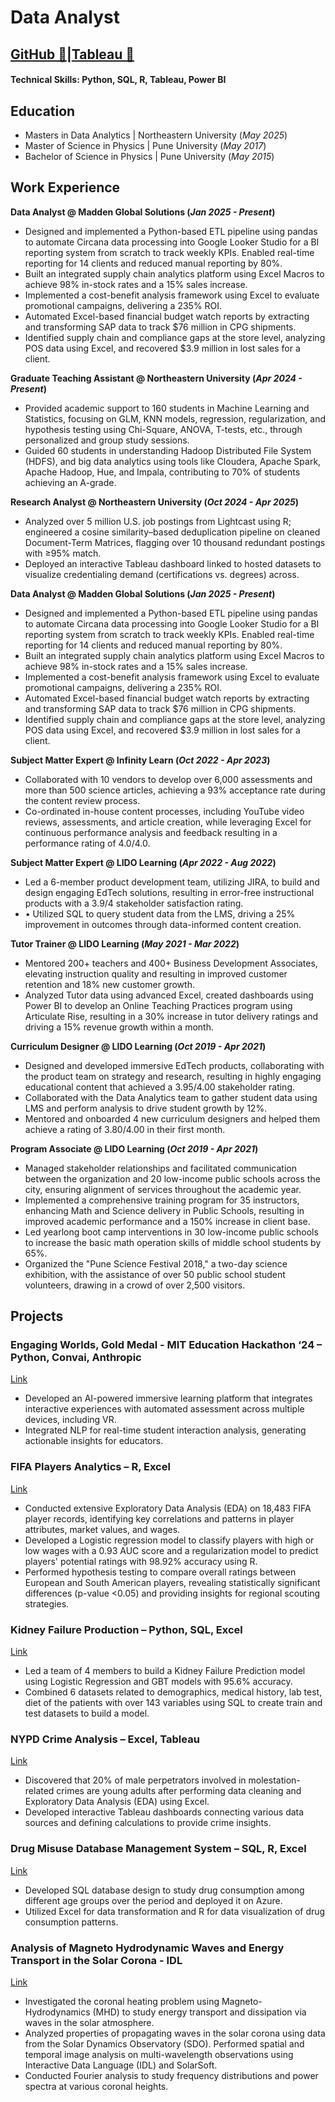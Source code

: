 # Data Analyst
## [GitHub 🔗](https://github.com/MonikaGundecha)|[Tableau 🔗](https://public.tableau.com/app/profile/monika.gundecha6637/vizzes)

#### Technical Skills: Python, SQL, R, Tableau, Power BI
## Education
- Masters in Data Analytics | Northeastern University (_May 2025_)								       		
- Master of Science in Physics	| Pune University (_May 2017_)	 			        		
- Bachelor of Science in Physics | Pune University (_May 2015_)

## Work Experience
**Data Analyst @ Madden Global Solutions (_Jan 2025 - Present_)**
- 	Designed and implemented a Python-based ETL pipeline using pandas to automate Circana data processing into Google Looker Studio for a BI reporting system from scratch to track weekly KPIs. Enabled real-time reporting for 14 clients and reduced manual reporting by 80%.
- 	Built an integrated supply chain analytics platform using Excel Macros to achieve 98% in-stock rates and a 15% sales increase.
- 	Implemented a cost-benefit analysis framework using Excel to evaluate promotional campaigns, delivering a 235% ROI.
- 	Automated Excel-based financial budget watch reports by extracting and transforming SAP data to track $76 million in CPG shipments.
- 	Identified supply chain and compliance gaps at the store level, analyzing POS data using Excel, and recovered $3.9 million in lost sales for a client.

**Graduate Teaching Assistant @ Northeastern University (_Apr 2024 - Present_)**
- 	Provided academic support to 160 students in Machine Learning and Statistics, focusing on GLM, KNN models, regression, regularization, and hypothesis testing using Chi-Square, ANOVA, T-tests, etc., through personalized and group study sessions.
- 	Guided 60 students in understanding Hadoop Distributed File System (HDFS), and big data analytics using tools like Cloudera, Apache Spark, Apache Hadoop, Hue, and Impala, contributing to 70% of  students achieving an A-grade.

**Research Analyst @ Northeastern University (_Oct 2024 - Apr 2025_)**
-  Analyzed over 5 million U.S. job postings from Lightcast using R; engineered a cosine similarity–based deduplication pipeline on cleaned Document-Term Matrices, flagging over 10 thousand redundant postings with ≥95% match.
-  Deployed an interactive Tableau dashboard linked to hosted datasets to visualize credentialing demand (certifications vs. degrees) across.

**Data Analyst @ Madden Global Solutions (_Jan 2025 - Present_)**
- 	Designed and implemented a Python-based ETL pipeline using pandas to automate Circana data processing into Google Looker Studio for a BI reporting system from scratch to track weekly KPIs. Enabled real-time reporting for 14 clients and reduced manual reporting by 80%.
- 	Built an integrated supply chain analytics platform using Excel Macros to achieve 98% in-stock rates and a 15% sales increase.
- 	Implemented a cost-benefit analysis framework using Excel to evaluate promotional campaigns, delivering a 235% ROI.
- 	Automated Excel-based financial budget watch reports by extracting and transforming SAP data to track $76 million in CPG shipments.
- 	Identified supply chain and compliance gaps at the store level, analyzing POS data using Excel, and recovered $3.9 million in lost sales for a client.


**Subject Matter Expert @ Infinity Learn (_Oct 2022 - Apr 2023_)**
-  Collaborated with 10 vendors to develop over 6,000 assessments and more than 500 science articles, achieving a 93% acceptance rate during the content review process.
- Co-ordinated in-house content processes, including YouTube video reviews, assessments, and article creation, while leveraging Excel for 
continuous performance analysis and feedback resulting in a performance rating of 4.0/4.0.

**Subject Matter Expert @ LIDO Learning (_Apr 2022 - Aug 2022_)**
- Led a 6-member product development team, utilizing JIRA, to build and design engaging EdTech solutions, resulting in error-free 
instructional products with a 3.9/4 stakeholder satisfaction rating.
- •	Utilized SQL to query student data from the LMS, driving a 25% improvement in outcomes through data-informed content creation.

**Tutor Trainer @ LIDO Learning (_May 2021 - Mar 2022_)**
- Mentored 200+ teachers and 400+ Business Development Associates, elevating instruction quality and resulting in improved customer retention and 18% new customer growth.
- Analyzed Tutor data using advanced Excel, created dashboards using Power BI to develop an Online Teaching Practices program using Articulate Rise, resulting in a 30% increase in tutor delivery ratings and driving a 15% revenue growth within a month.

**Curriculum Designer @ LIDO Learning (_Oct 2019 - Apr 2021_)**
- Designed and developed immersive EdTech products, collaborating with the product team on strategy and research, resulting in highly 
engaging educational content that achieved a 3.95/4.00 stakeholder rating.
- Collaborated with the Data Analytics team to gather student data using LMS and perform analysis to drive student growth by 12%.
- Mentored and onboarded 4 new curriculum designers and helped them achieve a rating of 3.80/4.00 in their first month.

**Program Associate @ LIDO Learning (_Oct 2019 - Apr 2021_)**
- Managed stakeholder relationships and facilitated communication between the organization and 20 low-income public schools across the 
city, ensuring alignment of services throughout the academic year.
- Implemented a comprehensive training program for 35 instructors, enhancing Math and Science delivery in Public Schools, resulting in improved academic performance and a 150% increase in client base.
- Led yearlong boot camp interventions in 30 low-income public schools to increase the basic math operation skills of middle school students by 65%.
- Organized the "Pune Science Festival 2018," a two-day science exhibition, with the assistance of over 50 public school student volunteers, drawing in a crowd of over 2,500 visitors.

## Projects
### Engaging Worlds, Gold Medal - MIT Education Hackathon ‘24 – Python, Convai, Anthropic
[Link](https://drive.google.com/file/d/1X-DqRWSOlMX3HOqbCXRaomZ9jDIYrog8/view?usp=sharing)
- Developed an AI-powered immersive learning platform that integrates interactive experiences with automated assessment across 
multiple devices, including VR.
- Integrated NLP for real-time student interaction analysis, generating actionable insights for educators.

### FIFA Players Analytics – R, Excel
[Link](https://github.com/MonikaGundecha/FIFA-Player-Performance-Analysis-and-Predictive-Modeling)
- Conducted extensive Exploratory Data Analysis (EDA) on 18,483 FIFA player records, identifying key correlations and patterns in player attributes, market values, and wages. 
- Developed a Logistic regression model to classify players with high or low wages with a 0.93 AUC score and a regularization model to predict 
players' potential ratings with 98.92% accuracy using R.
- Performed hypothesis testing to compare overall ratings between European and South American players, revealing statistically significant differences (p-value <0.05) and providing insights for regional scouting strategies.

### Kidney Failure Production – Python, SQL, Excel 
[Link](https://github.com/MonikaGundecha/Kidney-Failure-Prediction-)
- Led a team of 4 members to build a Kidney Failure Prediction model using Logistic Regression and GBT models with 95.6% accuracy.
- Combined 6 datasets related to demographics, medical history, lab test, diet of the patients with over 143 variables using SQL to create 
train and test datasets to build a model.

### NYPD Crime Analysis – Excel, Tableau 
[Link](https://public.tableau.com/app/profile/monika.gundecha6637/vizzes)
- Discovered that 20% of male perpetrators involved in molestation-related crimes are young adults after performing data cleaning and 
Exploratory Data Analysis (EDA) using Excel.
- Developed interactive Tableau dashboards connecting various data sources and defining calculations to provide crime insights.

### Drug Misuse Database Management System – SQL, R, Excel 
[Link](https://github.com/MonikaGundecha/Drug-Misuse-Study)
- Developed SQL database design to study drug consumption among different age groups over the period and deployed it on Azure.
- Utilized Excel for data transformation and R for data visualization of drug consumption patterns. 

### Analysis of Magneto Hydrodynamic Waves and Energy Transport in the Solar Corona - IDL 
[Link](https://github.com/MonikaGundecha/Data-Analysis-of-Magneto-Hydrodynamic-Waves-and-Energy-Transport-in-the-Solar-Corona)
- Investigated the coronal heating problem using Magneto-Hydrodynamics (MHD) to study energy transport and dissipation via waves in the solar atmosphere. 
- Analyzed properties of propagating waves in the solar corona using data from the Solar Dynamics Observatory (SDO). Performed spatial and temporal image analysis on multi-wavelength observations using Interactive Data Language (IDL) and SolarSoft.
- Conducted Fourier analysis to study frequency distributions and power spectra at various coronal heights. 






